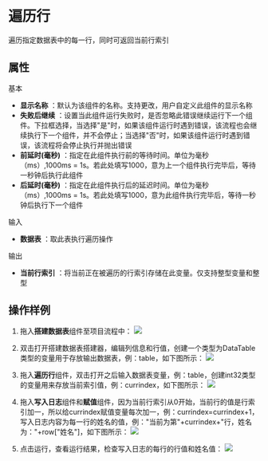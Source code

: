 # 遍历行

遍历指定数据表中的每一行，同时可返回当前行索引

## 属性
基本
- **显示名称** ：默认为该组件的名称。支持更改，用户自定义此组件的显示名称
- **失败后继续** ：设置当此组件运行失败时，是否忽略此错误继续运行下一个组件。下拉框选择，当选择"是"时，如果该组件运行时遇到错误，该流程也会继续执行下一个组件，并不会停止；当选择"否"时，如果该组件运行时遇到错误，该流程将会停止执行并抛出错误
- **前延时(毫秒)** ：指定在此组件执行前的等待时间。单位为毫秒（ms）,1000ms = 1s。若此处填写1000，意为上一个组件执行完毕后，等待一秒钟后执行此组件
- **后延时(毫秒)** ：指定在此组件执行后的延迟时间。单位为毫秒（ms）,1000ms = 1s。若此处填写1000，意为此组件执行完毕后，等待一秒钟后执行下一个组件


输入

- **数据表** ：取此表执行遍历操作

输出

- **当前行索引** ：将当前正在被遍历的行索引存储在此变量。仅支持整型变量和整型

## 操作样例

1. 拖入**搭建数据表**组件至项目流程中：
![](https://docimages.blob.core.chinacloudapi.cn/images/Activities/BulidDataTable20201224.png)

2. 双击打开搭建数据表搭建器，编辑列信息和行值，创建一个类型为DataTable类型的变量用于存放输出数据表，例：table，如下图所示：
![](https://docimages.blob.core.chinacloudapi.cn/images/Activities/RemoveDuplicateRow20201228.png)

3. 拖入**遍历行**组件，双击打开之后输入数据表变量，例：table，创建int32类型的变量用来存放当前索引值，例：currindex，如下图所示：
![](https://docimages.blob.core.chinacloudapi.cn/images/Activities/ForEachRow20201228.png)

4. 拖入**写入日志**组件和**赋值**组件，因为当前行索引从0开始，当前行的值是行索引加一，所以给currindex赋值变量每次加一，例：currindex=currindex+1，写入日志内容为每一行的姓名的值，例："当前为第"+currindex+"行，姓名为："+row["姓名"]，如下图所示：
![](https://docimages.blob.core.chinacloudapi.cn/images/Activities/ForEachRow2020122802.png)


5. 点击运行，查看运行结果，检查写入日志的每行的行值和姓名值：
![](https://docimages.blob.core.chinacloudapi.cn/images/Activities/ForEachRow202012280203.png)